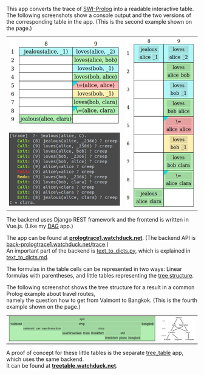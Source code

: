 This app converts the trace of [SWI-Prolog](https://en.wikipedia.org/wiki/SWI-Prolog) into a readable interactive table.
The following screenshots show a console output and the two versions of the corresponding table in the app.
(This is the second example shown on the page.)

<table>
    <tr>
    <td><img src=".img/jealous_table_brackets.png">
    <td rowspan="2"><img src=".img/jealous_table_trees.png">
    <tr>
    <td><img src=".img/jealous_console.png">
</table>

The backend uses Django REST framework and the frontend is written in Vue.js.
(Like my [DAG](https://github.com/watchduck/DAG) app.)

The app can be found at **[prologtrace1.watchduck.net](http://prologtrace1.watchduck.net)**.
(The backend API is [back-prologtrace1.watchduck.net/trace](http://back-prologtrace1.watchduck.net/trace).) <br>
An important part of the backend is
[text_to_dicts.py](back/app/utils/text_to_dicts.py),
which is explained in
[text_to_dicts.md](back/app/utils/text_to_dicts.md).

The formulas in the table cells can be represented in two ways: Linear formulas with parentheses,
and little tables representing the [tree structure](https://en.wikipedia.org/wiki/Tree_structure).

The following screenshot shows the tree structure for a result in a common Prolog example about travel routes,<br>
namely the question how to get from Valmont to Bangkok. (This is the fourth example shown on the page.)
<table>
    <tr>
        <td><img src=".img/travel_result_tree.png">
        <td>
            <a href="https://commons.wikimedia.org/wiki/File:Prolog_travel_graph.svg">
                <img width="200px" src=".img/travel_graph.svg">
            </a>
</table>

A proof of concept for these little tables is the separate [tree_table](https://github.com/watchduck/tree_table) app,
which uses the same backend.<br>
It can be found at **[treetable.watchduck.net](http://treetable.watchduck.net)**.
